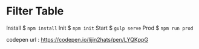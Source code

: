 
# Filter Table

Install $ `npm install`
Init $  `npm init`
Start $ `gulp serve`
Prod $ `npm run prod`

codepen url : https://codepen.io/lijin2hats/pen/LYQKppG

